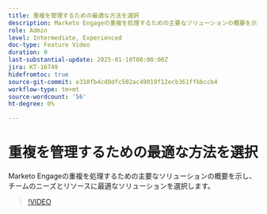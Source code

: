 ```yaml
---
title: 重複を管理するための最適な方法を選択
description: Marketo Engageの重複を処理するための主要なソリューションの概要を示し、チームのニーズとリソースに最適なソリューションを選択します。
role: Admin
level: Intermediate, Experienced
doc-type: Feature Video
duration: 0
last-substantial-update: 2025-01-10T00:00:00Z
jira: KT-16749
hidefromtoc: true
source-git-commit: e310fb4cd8dfc502ac49019f12ecb361ffbbccb4
workflow-type: tm+mt
source-wordcount: '56'
ht-degree: 0%

---
```



# 重複を管理するための最適な方法を選択

Marketo Engageの重複を処理するための主要なソリューションの概要を示し、チームのニーズとリソースに最適なソリューションを選択します。

>[!VIDEO](https://video.tv.adobe.com/v/3429502/?learn=on&enablevpops)
